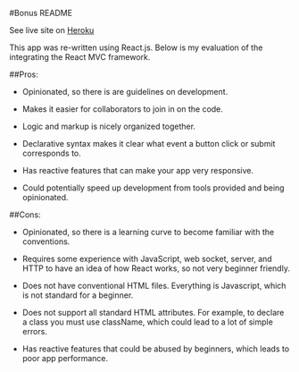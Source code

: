 #Bonus README

See live site on [Heroku](https://aqueous-wildwood-9541.herokuapp.com/)

This app was re-written using React.js. Below is my evaluation of the integrating the React MVC framework.

##Pros:
- Opinionated, so there is are guidelines on development.

- Makes it easier for collaborators to join in on the code.

- Logic and markup is nicely organized together.

- Declarative syntax makes it clear what event a button click or submit corresponds to.

- Has reactive features that can make your app very responsive.

- Could potentially speed up development from tools provided and being opinionated.


##Cons:
- Opinionated, so there is a learning curve to become familiar with the conventions.

- Requires some experience with JavaScript, web socket, server, and HTTP to have an idea of how React works, so not very beginner friendly.

- Does not have conventional HTML files. Everything is Javascript, which is not standard for a beginner.

- Does not support all standard HTML attributes. For example, to declare a class you must use className, which could lead to a lot of simple errors.

- Has reactive features that could be abused by beginners, which leads to poor app performance.
